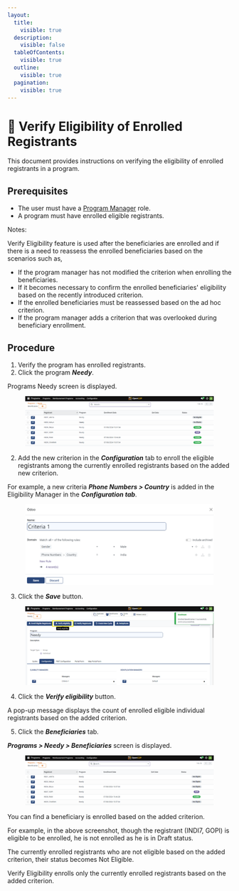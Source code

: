 ```yaml
---
layout:
  title:
    visible: true
  description:
    visible: false
  tableOfContents:
    visible: true
  outline:
    visible: true
  pagination:
    visible: true
---
```


# 📔 Verify Eligibility of Enrolled Registrants

This document provides instructions on verifying the eligibility of enrolled registrants in a program.

## Prerequisites

* The user must have a [Program Manager](../../../features/program-management/role-of-a-program-manager.md) role.&#x20;
* A program must have enrolled eligible registrants.

Notes:

Verify Eligibility feature is used after the beneficiaries are enrolled and if there is a need to reassess the enrolled beneficiaries based on the scenarios such as,

* If the program manager has not modified the criterion when enrolling the beneficiaries.
* If it becomes necessary to confirm the enrolled beneficiaries' eligibility based on the recently introduced criterion.
* If the enrolled beneficiaries must be reassessed based on the ad hoc criterion.
* If the program manager adds a criterion that was overlooked during beneficiary enrollment.

## Procedure

1. Verify the program has enrolled registrants.
2. Click the program _**Needy**_.

Programs Needy screen is displayed.

<figure><img src="../../../../.gitbook/assets/added-new-registrants.png" alt=""><figcaption></figcaption></figure>

2. Add the new criterion in the _**Configuration**_ tab to enroll the eligible registrants among the currently enrolled registrants based on the added new criterion.&#x20;

For example, a new criteria _**Phone Numbers > Country**_ is added in the Eligibility Manager in the _**Configuration tab**_.

<figure><img src="../../../../.gitbook/assets/append-rule.png" alt=""><figcaption></figcaption></figure>

3. Click the _**Save**_ button.

<figure><img src="../../../../.gitbook/assets/append-rule-popup.png" alt=""><figcaption></figcaption></figure>

4. Click the _**Verify eligibility**_ button.

A pop-up message displays the count of enrolled eligible individual registrants based on the added criterion.

5. Click the _**Beneficiaries**_ tab.

_**Programs > Needy > Beneficiaries**_ screen is displayed.&#x20;

<figure><img src="../../../../.gitbook/assets/enrol-regs-new-rule.png" alt=""><figcaption></figcaption></figure>

You can find a beneficiary is enrolled based on the added criterion.&#x20;

For example, in the above screenshot, though the registrant (INDI7, GOPI) is eligible to be enrolled, he is not enrolled as he is in Draft status.&#x20;

The currently enrolled registrants who are not eligible based on the added criterion, their status becomes Not Eligible.&#x20;

Verify Eligibility enrolls only the currently enrolled registrants based on the added criterion.

